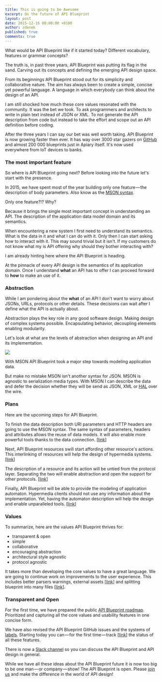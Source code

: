```yaml
---
title: This is going to be Awesome
excerpt: On the future of API Blueprint
layout: post
date: 2015-12-16 00:00:00 +0100
author: zdenek
published: true
comments: true
---
```


What would be API Blueprint like if it started today? Different vocabulary, features or grammar concepts?

The truth is, in past three years, API Blueprint was putting its flag in the sand. Carving out its concepts and defining the emerging API design space.

From its beginnings API Blueprint stood out for its simplicity and collaborative nature. The aim has always been to create a simple, concise yet powerful language. A language in which everybody can think about the design of an API.

I am still shocked how much these core values resonated with the community. It was the bet we took. To ask programmers and architects to write in plain text instead of JSON or XML. To not generate the API description from code but instead to take the effort and scope out an API definition before coding.

After the three years I can say our bet was well worth taking. API Blueprint is now growing faster then ever. It has way over 3000 star gazers on [GitHub][1] and almost 200 000 blueprints just in Apiary itself. It's now used everywhere from IoT devices to banks.

### The most important feature

So where is API Blueprint going next? Before looking into the future let's start with the presence.

In 2015, we have spent most of the year building only one feature — the description of body parameters. Also know as the [MSON syntax][2].

Only one feature?!? Why?

Because it brings the single most important concept in understanding an API. The description of the application data model domain and its semantics.

When encountering a new system I first need to understand its semantics. What is the data in it and what I can do with it. Only then I can start asking how to interact with it. This may sound trivial but it isn't. If my customers do not know what my is API offering why should they bother interacting with?

I am already hinting here where the API Blueprint is heading.

At the pinnacle of every API design is the semantics of its application domain. Once I understand **what** an API has to offer I can proceed forward to **how** to make an use of it.

### Abstraction

While I am pondering about the **what** of an API I don't want to worry about JSONs, URLs, protocols or other details. These decisions can wait after I define what the API is actually about.

Abstraction plays the key role in any good software design. Making design of complex systems possible. Encapsulating behavior, decoupling elements enabling modularity.

Let's look at what are the levels of abstraction when designing an API and its implementation.

![][3]

With MSON API Blueprint took a major step towards modeling application data.

But make no mistake MSON isn't another syntax for JSON. MSON is agnostic to serialization media types. With MSON I can describe the data and defer the decision whether they will be send as JSON, XML or [HAL][4] over the wire.

### Plans

Here are the upcoming steps for API Blueprint.

To finish the data description both URI parameters and HTTP headers are going to use the MSON syntax. The same syntax of parameters, headers and attributes allows the reuse of data models. It will also enable more powerful tools thanks to the data connection. [[link][5]]

Next, API Blueprint resources swill start affording other resource's actions. This interlinking of resources will help the design of hypermedia systems. [[link][6]]

The description of a resource and its action will be untied from the protocol layer. Separating the two will enable abstraction and open the support for other protocols. [[link][7]]

Finally, API Blueprint will be able to provide the modeling of application automaton. Hypermedia clients should not use any information about the implementation. Yet, having the automaton description will help the design and enable unparalleled tools. [[link][8]]

### Values

To summarize, here are the values API Blueprint thrives for:

* transparent &amp; open
* simple
* collaborative
* encouraging abstraction
* architectural style agnostic
* protocol agnostic

It takes more than developing the core values to have a great language. We are going to continue work on improvements to the user experience. This includes better parsers warnings, external assets [[link][9]] and splitting blueprint into many files [[link][10]].

### Transparent and Open

For the first time, we have prepared the public [API Blueprint roadmap][11]. Prioritized and capturing all the core values and usability features in one concise form.

We have also revised the API Blueprint GitHub issues and the systems of [labels][12]. Starting today you can — for the first time — track [[link][13]] the status of all these features.

There is now a [Slack channel][14] so you can discuss the API Blueprint and API design in general.

While we have all these ideas about the API Blueprint future it is now too big to be one man — or company — show! The API Blueprint is open. Please [join us][15] and make the difference in the world of API design!

[1]: https://github.com/apiaryio/api-blueprint
[2]: https://github.com/apiaryio/mson
[3]: /images/2015-12-16-API-Blueprint-Future/abstraction.png
[4]: http://stateless.co/hal_specification.html
[5]: https://github.com/apiaryio/api-blueprint/issues/286
[6]: https://github.com/apiaryio/api-blueprint/issues/288
[7]: https://github.com/apiaryio/api-blueprint/issues/289
[8]: https://github.com/apiaryio/api-blueprint/issues/290
[9]: https://github.com/apiaryio/api-blueprint/issues/20
[10]: https://github.com/apiaryio/api-blueprint/issues/8
[11]: https://github.com/apiaryio/api-blueprint/wiki/Roadmap
[12]: https://github.com/apiaryio/api-blueprint/wiki/Labels
[13]: https://github.com/apiaryio/api-blueprint/wiki/Labels#3-status
[14]: https://apiblueprint-slack.herokuapp.com/
[15]: https://github.com/apiaryio/api-blueprint#contribute
